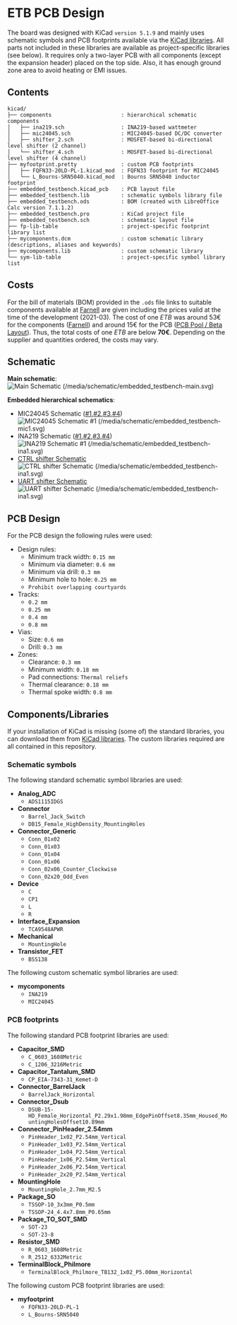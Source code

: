 # ETB PCB Design

The board was designed with KiCad `version 5.1.9` and mainly uses schematic symbols and PCB footprints available via the [KiCad libraries](https://kicad.org/libraries/download/).
All parts not included in these libraries are available as project-specific libraries (see below).
It requires only a two-layer PCB with all components (except the expansion header) placed on the top side.
Also, it has enough ground zone area to avoid heating or EMI issues.


## Contents

```
kicad/
├── components                      : hierarchical schematic components
│   ├── ina219.sch                  : INA219-based wattmeter
│   ├── mic24045.sch                : MIC24045-based DC/DC converter
│   ├── shifter_2.sch               : MOSFET-based bi-directional level shifter (2 channel)
│   └── shifter_4.sch               : MOSFET-based bi-directional level shifter (4 channel)
├── myfootprint.pretty              : custom PCB footprints
│   ├── FQFN33-20LD-PL-1.kicad_mod  : FQFN33 footprint for MIC24045
│   └── L_Bourns-SRN5040.kicad_mod  : Bourns SRN5040 inductor footprint
├── embedded_testbench.kicad_pcb    : PCB layout file
├── embedded_testbench.lib          : schematic symbols library file
├── embedded_testbench.ods          : BOM (created with LibreOffice Calc version 7.1.1.2)
├── embedded_testbench.pro          : KiCad project file
├── embedded_testbench.sch          : schematic layout file
├── fp-lib-table                    : project-specific footprint library list
├── mycomponents.dcm                : custom schematic library (descriptions, aliases and keywords)
├── mycomponents.lib                : custom schematic library
└── sym-lib-table                   : project-specific symbol library list
```

## Costs

For the bill of materials (BOM) provided in the `.ods` file links to suitable components available at [Farnell](https://www.farnell.com/) are given including the prices valid at the time of the development (2021-03).
The cost of one *ETB* was around 53€ for the components ([Farnell](https://www.farnell.com/)) and around 15€ for the PCB ([PCB Pool / Beta Layout](https://eu.beta-layout.com/pcb/)).
Thus, the total costs of one *ETB* are below **70€**.
Depending on the supplier and quantities ordered, the costs may vary.


## Schematic

**Main schematic**:  
![Main Schematic (/media/schematic/embedded_testbench-main.svg)](../media/schematic/embedded_testbench-main.svg)

**Embedded hierarchical schematics**:  
* MIC24045 Schematic ([#1](../media/schematic/embedded_testbench-mic1.svg),[#2](../media/schematic/embedded_testbench-mic2.svg),[#3](../media/schematic/embedded_testbench-mic3.svg),[#4](../media/schematic/embedded_testbench-mic4.svg))  
![MIC24045 Schematic #1 (/media/schematic/embedded_testbench-mic1.svg)](../media/schematic/embedded_testbench-mic1.svg)
* INA219 Schematic ([#1](../media/schematic/embedded_testbench-ina1.svg),[#2](../media/schematic/embedded_testbench-ina2.svg),[#3](../media/schematic/embedded_testbench-ina3.svg),[#4](../media/schematic/embedded_testbench-ina4.svg))  
![INA219 Schematic #1 (/media/schematic/embedded_testbench-ina1.svg)](../media/schematic/embedded_testbench-ina1.svg)
* [CTRL shifter Schematic](../media/schematic/embedded_testbench-shifter_ctrl.svg)  
![CTRL shifter Schematic (/media/schematic/embedded_testbench-ina1.svg)](../media/schematic/embedded_testbench-shifter_ctrl.svg)
* [UART shifter Schematic](../media/schematic/embedded_testbench-shifter_uart.svg)  
![UART shifter Schematic (/media/schematic/embedded_testbench-ina1.svg)](../media/schematic/embedded_testbench-shifter_uart.svg)


## PCB Design

For the PCB design the following rules were used:
* Design rules:
    * Minimum track width: `0.15 mm`
    * Minimum via diameter: `0.6 mm`
    * Minimum via drill: `0.3 mm`
    * Minimum hole to hole: `0.25 mm`
    * `Prohibit overlapping courtyards`
* Tracks:
    * `0.2 mm`
    * `0.25 mm`
    * `0.4 mm`
    * `0.8 mm`
* Vias:
    * Size: `0.6 mm`
    * Drill: `0.3 mm`
* Zones:
    * Clearance: `0.3 mm`
    * Minimum width: `0.18 mm`
    * Pad connections: `Thermal reliefs`
    * Thermal clearance: `0.18 mm`
    * Thermal spoke width: `0.8 mm`


## Components/Libraries

If your installation of KiCad is missing (some of) the standard libraries, you can download them from [KiCad libraries](https://kicad.org/libraries/download/).
The custom libraries required are all contained in this repository.

### Schematic symbols

The following standard schematic symbol libraries are used:
* **Analog_ADC**
    * `ADS1115IDGS`
* **Connector**
    * `Barrel_Jack_Switch`
    * `DB15_Female_HighDensity_MountingHoles`
* **Connector_Generic**
    * `Conn_01x02`
    * `Conn_01x03`
    * `Conn_01x04`
    * `Conn_01x06`
    * `Conn_02x06_Counter_Clockwise`
    * `Conn_02x20_Odd_Even`
* **Device**
    * `C`
    * `CP1`
    * `L`
    * `R`
* **Interface_Expansion**
    * `TCA9548APWR`
* **Mechanical**
    * `MountingHole`
* **Transistor_FET**
    * `BSS138`

The following custom schematic symbol libraries are used:
* **mycomponents**
    * `INA219`
    * `MIC24045`

### PCB footprints

The following standard PCB footprint libraries are used:
* **Capacitor_SMD**
    * `C_0603_1608Metric`
    * `C_1206_3216Metric`
* **Capacitor_Tantalum_SMD**
    * `CP_EIA-7343-31_Kemet-D`
* **Connector_BarrelJack**
    * `BarrelJack_Horizontal`
* **Connector_Dsub**
    * `DSUB-15-HD_Female_Horizontal_P2.29x1.98mm_EdgePinOffset8.35mm_Housed_MountingHolesOffset10.89mm`
* **Connector_PinHeader_2.54mm**
    * `PinHeader_1x02_P2.54mm_Vertical`
    * `PinHeader_1x03_P2.54mm_Vertical`
    * `PinHeader_1x04_P2.54mm_Vertical`
    * `PinHeader_1x06_P2.54mm_Vertical`
    * `PinHeader_2x06_P2.54mm_Vertical`
    * `PinHeader_2x20_P2.54mm_Vertical`
* **MountingHole**
    * `MountingHole_2.7mm_M2.5`
* **Package_SO**
    * `TSSOP-10_3x3mm_P0.5mm`
    * `TSSOP-24_4.4x7.8mm_P0.65mm`
* **Package_TO_SOT_SMD**
    * `SOT-23`
    * `SOT-23-8`
* **Resistor_SMD**
    * `R_0603_1608Metric`
    * `R_2512_6332Metric`
* **TerminalBlock_Philmore**
    * `TerminalBlock_Philmore_TB132_1x02_P5.00mm_Horizontal`

The following custom PCB footprint libraries are used:
* **myfootprint**
    * `FQFN33-20LD-PL-1`
    * `L_Bourns-SRN5040`

